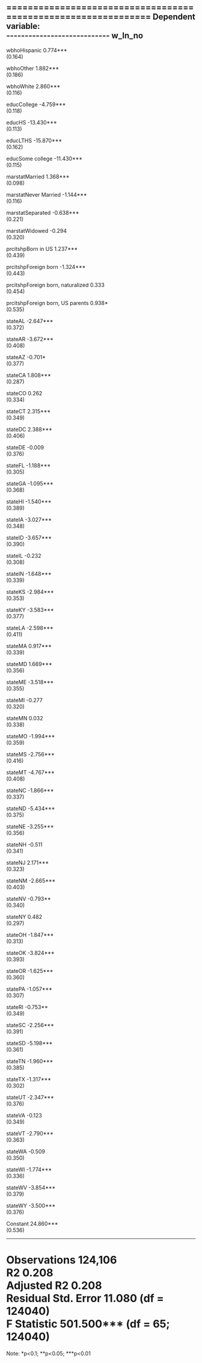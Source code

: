 
==============================================================
                                      Dependent variable:     
                                  ----------------------------
                                            w_ln_no           
--------------------------------------------------------------
wbhoHispanic                                0.774***          
                                            (0.164)           
                                                              
wbhoOther                                   1.882***          
                                            (0.186)           
                                                              
wbhoWhite                                   2.860***          
                                            (0.116)           
                                                              
educCollege                                -4.759***          
                                            (0.118)           
                                                              
educHS                                     -13.430***         
                                            (0.113)           
                                                              
educLTHS                                   -15.870***         
                                            (0.162)           
                                                              
educSome college                           -11.430***         
                                            (0.115)           
                                                              
marstatMarried                              1.368***          
                                            (0.098)           
                                                              
marstatNever Married                       -1.144***          
                                            (0.116)           
                                                              
marstatSeparated                           -0.638***          
                                            (0.221)           
                                                              
marstatWidowed                               -0.294           
                                            (0.320)           
                                                              
prcitshpBorn in US                          1.237***          
                                            (0.439)           
                                                              
prcitshpForeign born                       -1.324***          
                                            (0.443)           
                                                              
prcitshpForeign born, naturalized            0.333            
                                            (0.454)           
                                                              
prcitshpForeign born, US parents             0.938*           
                                            (0.535)           
                                                              
stateAL                                    -2.647***          
                                            (0.372)           
                                                              
stateAR                                    -3.672***          
                                            (0.408)           
                                                              
stateAZ                                     -0.701*           
                                            (0.377)           
                                                              
stateCA                                     1.808***          
                                            (0.287)           
                                                              
stateCO                                      0.262            
                                            (0.334)           
                                                              
stateCT                                     2.315***          
                                            (0.349)           
                                                              
stateDC                                     2.388***          
                                            (0.406)           
                                                              
stateDE                                      -0.009           
                                            (0.376)           
                                                              
stateFL                                    -1.188***          
                                            (0.305)           
                                                              
stateGA                                    -1.095***          
                                            (0.368)           
                                                              
stateHI                                    -1.540***          
                                            (0.389)           
                                                              
stateIA                                    -3.027***          
                                            (0.348)           
                                                              
stateID                                    -3.657***          
                                            (0.390)           
                                                              
stateIL                                      -0.232           
                                            (0.308)           
                                                              
stateIN                                    -1.648***          
                                            (0.339)           
                                                              
stateKS                                    -2.984***          
                                            (0.353)           
                                                              
stateKY                                    -3.583***          
                                            (0.377)           
                                                              
stateLA                                    -2.598***          
                                            (0.411)           
                                                              
stateMA                                     0.917***          
                                            (0.339)           
                                                              
stateMD                                     1.669***          
                                            (0.356)           
                                                              
stateME                                    -3.518***          
                                            (0.355)           
                                                              
stateMI                                      -0.277           
                                            (0.320)           
                                                              
stateMN                                      0.032            
                                            (0.338)           
                                                              
stateMO                                    -1.994***          
                                            (0.359)           
                                                              
stateMS                                    -2.756***          
                                            (0.416)           
                                                              
stateMT                                    -4.767***          
                                            (0.408)           
                                                              
stateNC                                    -1.866***          
                                            (0.337)           
                                                              
stateND                                    -5.434***          
                                            (0.375)           
                                                              
stateNE                                    -3.255***          
                                            (0.356)           
                                                              
stateNH                                      -0.511           
                                            (0.341)           
                                                              
stateNJ                                     2.171***          
                                            (0.323)           
                                                              
stateNM                                    -2.665***          
                                            (0.403)           
                                                              
stateNV                                     -0.793**          
                                            (0.340)           
                                                              
stateNY                                      0.482            
                                            (0.297)           
                                                              
stateOH                                    -1.847***          
                                            (0.313)           
                                                              
stateOK                                    -3.824***          
                                            (0.393)           
                                                              
stateOR                                    -1.625***          
                                            (0.360)           
                                                              
statePA                                    -1.057***          
                                            (0.307)           
                                                              
stateRI                                     -0.753**          
                                            (0.349)           
                                                              
stateSC                                    -2.256***          
                                            (0.391)           
                                                              
stateSD                                    -5.198***          
                                            (0.361)           
                                                              
stateTN                                    -1.960***          
                                            (0.385)           
                                                              
stateTX                                    -1.317***          
                                            (0.302)           
                                                              
stateUT                                    -2.347***          
                                            (0.376)           
                                                              
stateVA                                      -0.123           
                                            (0.349)           
                                                              
stateVT                                    -2.790***          
                                            (0.363)           
                                                              
stateWA                                      -0.509           
                                            (0.350)           
                                                              
stateWI                                    -1.774***          
                                            (0.336)           
                                                              
stateWV                                    -3.854***          
                                            (0.379)           
                                                              
stateWY                                    -3.500***          
                                            (0.376)           
                                                              
Constant                                   24.860***          
                                            (0.536)           
                                                              
--------------------------------------------------------------
Observations                                124,106           
R2                                           0.208            
Adjusted R2                                  0.208            
Residual Std. Error                   11.080 (df = 124040)    
F Statistic                       501.500*** (df = 65; 124040)
==============================================================
Note:                              *p<0.1; **p<0.05; ***p<0.01

